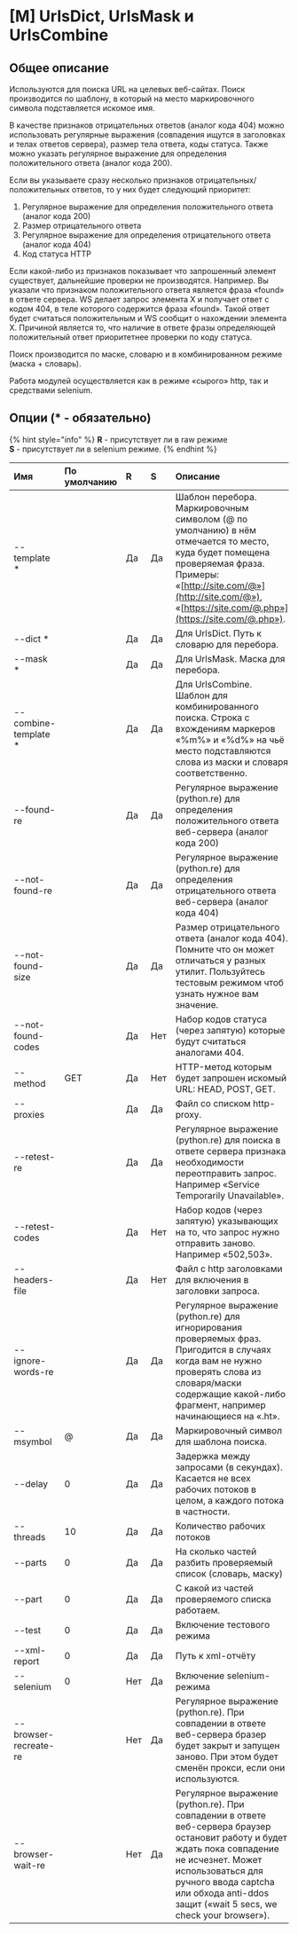 # \[M\] UrlsDict, UrlsMask и UrlsCombine

## Общее описание

Используются для поиска URL на целевых веб-сайтах. Поиск производится по шаблону, в который на место маркировочного символа подставляется искомое имя.

В качестве признаков отрицательных ответов \(аналог кода 404\) можно использовать регулярные выражения \(совпадения ищутся в заголовках и телах ответов сервера\), размер тела ответа, коды статуса. Также можно указать регулярное выражение для определения положительного ответа \(аналог кода 200\).

Если вы указываете сразу несколько признаков отрицательных/положительных ответов, то у них будет следующий приоритет:

1. Регулярное выражение для определения положительного ответа \(аналог кода 200\)
2. Размер отрицательного ответа
3. Регулярное выражение для определения отрицательного ответа \(аналог кода 404\)
4. Код статуса HTTP

Если какой-либо из признаков показывает что запрошенный элемент существует, дальнейшие проверки не производятся. Например. Вы указали что признаком положительного ответа является фраза «found» в ответе сервера. WS делает запрос элемента X и получает ответ с кодом 404, в теле которого содержится фраза «found». Такой ответ будет считаться положительным и WS сообщит о нахождении элемента Х. Причиной является то, что наличие в ответе фразы определяющей положительный ответ приоритетнее проверки по коду статуса.

Поиск производится по маске, словарю и в комбинированном режиме \(маска + словарь\).

Работа модулей осуществляется как в режиме «сырого» http, так и средствами selenium.

## Опции \(\* - обязательно\)

{% hint style="info" %}
**R** - присутствует ли в raw режиме  
**S** - присутствует ли в selenium режиме.
{% endhint %}

| Имя | По умолчанию | R | S | Описание |
| :--- | :--- | :--- | :--- | :--- |
| --template \* |  | Да | Да | Шаблон перебора. Маркировочным символом \(@ по умолчанию\) в нём отмечается то место, куда будет помещена проверяемая фраза. Примеры: «[http://site.com/@»](http://site.com/@»), «[https://site.com/@.php»](https://site.com/@.php»). |
| --dict \* |  | Да | Да | Для UrlsDict. Путь к словарю для перебора. |
| --mask \* |  | Да | Да | Для UrlsMask. Маска для перебора. |
| --combine-template \* |  | Да | Да | Для UrlsCombine. Шаблон для комбинированного поиска. Строка с вхождениям маркеров «%m%» и «%d%» на чьё место подставляются слова из маски и словаря соответственно. |
| --found-re |  | Да | Да | Регулярное выражение \(python.re\) для определения положительного ответа веб-сервера \(аналог кода 200\) |
| --not-found-re |  | Да | Да | Регулярное выражение \(python.re\) для определения отрицательного ответа веб-сервера \(аналог кода 404\) |
| --not-found-size |  | Да | Да | Размер отрицательного ответа \(аналог кода 404\). Помните что он может отличаться у разных утилит. Пользуйтесь тестовым режимом чтоб узнать нужное вам значение. |
| --not-found-codes |  | Да | Нет | Набор кодов статуса \(через запятую\) которые будут считаться аналогами 404. |
| --method | GET | Да | Нет | HTTP-метод которым будет запрошен искомый URL: HEAD, POST, GET. |
| --proxies |  | Да | Да | Файл со списком http-proxy. |
| --retest-re |  | Да | Да | Регулярное выражение \(python.re\) для поиска в ответе сервера признака необходимости переотправить запрос. Например «Service Temporarily Unavailable». |
| --retest-codes |  | Да | Нет | Набор кодов \(через запятую\) указывающих на то, что запрос нужно отправить заново. Например «502,503». |
| --headers-file |  | Да | Нет | Файл с http заголовками для включения в заголовки запроса. |
| --ignore-words-re |  | Да | Да | Регулярное выражение \(python.re\) для игнорирования проверяемых фраз. Пригодится в случаях когда вам не нужно проверять слова из словаря/маски содержащие какой-либо фрагмент, например начинающиеся на «.ht». |
| --msymbol | @ | Да | Да | Маркировочный символ для шаблона поиска. |
| --delay | 0 | Да | Да | Задержка между запросами \(в секундах\). Касается не всех рабочих потоков в целом, а каждого потока в частности. |
| --threads | 10 | Да | Да | Количество рабочих потоков |
| --parts | 0 | Да | Да | На сколько частей разбить проверяемый список \(словарь, маску\) |
| --part | 0 | Да | Да | С какой из частей проверяемого списка работаем. |
| --test | 0 | Да | Да | Включение тестового режима |
| --xml-report | 0 | Да | Да | Путь к xml-отчёту |
| --selenium | 0 | Нет | Да | Включение selenium-режима |
| --browser-recreate-re |  | Нет | Да | Регулярное выражение \(python.re\). При совпадении в ответе веб-сервера бразер будет закрыт и запущен заново. При этом будет сменён прокси, если они используются. |
| --browser-wait-re |  | Нет | Да | Регулярное выражение \(python.re\). При совпадении в ответе веб-сервера браузер остановит работу и будет ждать пока совпадение не исчезнет. Может использоваться для ручного ввода captcha или обхода anti-ddos защит \(«wait 5 secs, we check your browser»\). |

